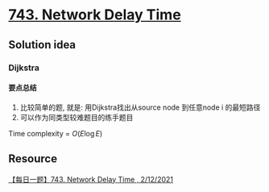 # [743. Network Delay Time](https://leetcode.com/problems/network-delay-time/description/)

## Solution idea

### Dijkstra

#### 要点总结
1. 比较简单的题, 就是: 用Dijkstra找出从source node 到任意node i 的最短路径
2. 可以作为同类型较难题目的练手题目

Time complexity = $O(E\log E)$

## Resource
[【每日一题】743. Network Delay Time , 2/12/2021](https://www.youtube.com/watch?v=Jlhgi5-npKI&t=66s&ab_channel=HuifengGuan)